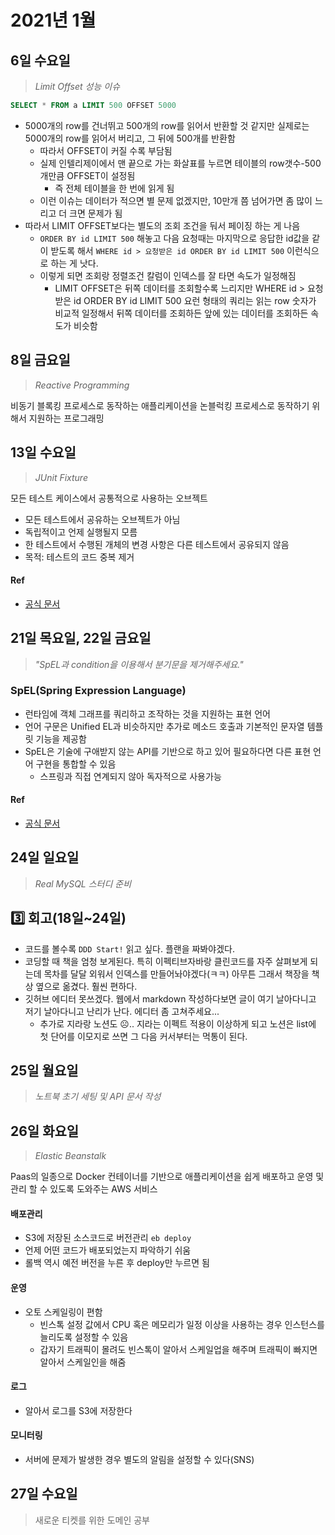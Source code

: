 # 2021년 1월
## 6일 수요일
> _Limit Offset 성능 이슈_

```sql 
SELECT * FROM a LIMIT 500 OFFSET 5000 
```

- 5000개의 row를 건너뛰고 500개의 row를 읽어서 반환할 것 같지만 실제로는 5000개의 row를 읽어서 버리고, 그 뒤에 500개를 반환함
  - 따라서 OFFSET이 커질 수록 부담됨
  - 실제 인텔리제이에서 맨 끝으로 가는 화살표를 누르면 테이블의 row갯수-500개만큼 OFFSET이 설정됨
    - 즉 전체 테이블을 한 번에 읽게 됨
  - 이런 이슈는 데이터가 적으면 별 문제 없겠지만, 10만개 쯤 넘어가면 좀 많이 느리고 더 크면 문제가 됨
- 따라서 LIMIT OFFSET보다는 별도의 조회 조건을 둬서 페이징 하는 게 나음
  - `ORDER BY id LIMIT 500` 해놓고 다음 요청때는 마지막으로 응답한 id값을 같이 받도록 해서 `WHERE id > 요청받은 id ORDER BY id LIMIT 500` 이런식으로 하는 게 낫다.
  - 이렇게 되면 조회랑 정렬조건 칼럼이 인덱스를 잘 타면 속도가 일정해짐
    - LIMIT OFFSET은 뒤쪽 데이터를 조회할수록 느리지만 WHERE id > 요청받은 id ORDER BY id LIMIT 500 요런 형태의 쿼리는 읽는 row 숫자가 비교적 일정해서 뒤쪽 데이터를 조회하든 앞에 있는 데이터를 조회하든 속도가 비슷함

## 8일 금요일
> _Reactive Programming_

비동기 블록킹 프로세스로 동작하는 애플리케이션을 논블럭킹 프로세스로 동작하기 위해서 지원하는 프로그래밍

## 13일 수요일
> _JUnit Fixture_

모든 테스트 케이스에서 공통적으로 사용하는 오브젝트

- 모든 테스트에서 공유하는 오브젝트가 아님
- 독립적이고 언제 실행될지 모름
- 한 테스트에서 수행된 개체의 변경 사항은 다른 테스트에서 공유되지 않음
- 목적: 테스트의 코드 중복 제거
#### Ref 
- [공식 문서](https://junit.org/junit5/docs/current/user-guide/)

## 21일 목요일, 22일 금요일
> _"SpEL과 condition을 이용해서 분기문을 제거해주세요."_
### SpEL(Spring Expression Language)
- 런타임에 객체 그래프를 쿼리하고 조작하는 것을 지원하는 표현 언어
- 언어 구문은 Unified EL과 비슷하지만 추가로 메소드 호출과 기본적인 문자열 템플릿 기능을 제공함
- SpEL은 기술에 구애받지 않는 API를 기반으로 하고 있어 필요하다면 다른 표현 언어 구현을 통합할 수 있음
    - 스프링과 직접 연계되지 않아 독자적으로 사용가능
#### Ref
- [공식 문서](https://docs.spring.io/spring-framework/docs/3.0.5.RELEASE/reference/expressions.html)

## 24일 일요일
> _Real MySQL 스터디 준비_

## 3️⃣ 회고(18일~24일)
- 코드를 볼수록 `DDD Start!` 읽고 싶다. 플랜을 짜봐야겠다.
- 코딩할 때 책을 엄청 보게된다. 특히 이펙티브자바랑 클린코드를 자주 살펴보게 되는데 목차를 달달 외워서 인덱스를 만들어놔야겠다(ㅋㅋ) 아무튼 그래서 책장을 책상 옆으로 옮겼다. 훨씬 편하다.
- 깃허브 에디터 못쓰겠다. 웹에서 markdown 작성하다보면 글이 여기 날아다니고 저기 날아다니고 난리가 난다. 에디터 좀 고쳐주세요...
    - 추가로 지라랑 노션도 ☹️.. 지라는 이펙트 적용이 이상하게 되고 노션은 list에 첫 단어를 이모지로 쓰면 그 다음 커서부터는 먹통이 된다.

## 25일 월요일
> _노트북 초기 세팅 및 API 문서 작성_

## 26일 화요일
> _Elastic Beanstalk_

Paas의 일종으로 Docker 컨테이너를 기반으로 애플리케이션을 쉽게 배포하고 운영 및 관리 할 수 있도록 도와주는 AWS 서비스

#### 배포관리
- S3에 저장된 소스코드로 버전관리 `eb deploy`
- 언제 어떤 코드가 배포되었는지 파악하기 쉬움
- 롤백 역시 예전 버전을 누른 후 deploy만 누르면 됨

#### 운영
- 오토 스케일링이 편함
  - 빈스톡 설정 값에서 CPU 혹은 메모리가 일정 이상을 사용하는 경우 인스턴스를 늘리도록 설정할 수 있음
  - 갑자기 트래픽이 몰려도 빈스톡이 알아서 스케일업을 해주며 트래픽이 빠지면 알아서 스케일인을 해줌
  
#### 로그
- 알아서 로그를 S3에 저장한다

#### 모니터링 
- 서버에 문제가 발생한 경우 별도의 알림을 설정할 수 있다(SNS)

## 27일 수요일
> 새로운 티켓를 위한 도메인 공부